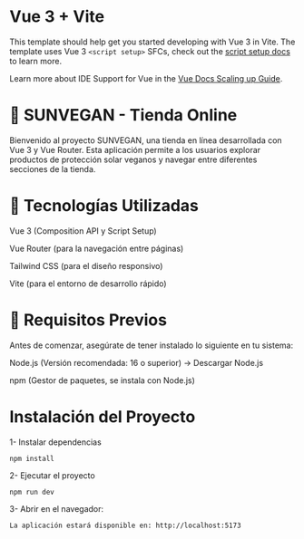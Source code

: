# Vue 3 + Vite

This template should help get you started developing with Vue 3 in Vite. The template uses Vue 3 `<script setup>` SFCs, check out the [script setup docs](https://v3.vuejs.org/api/sfc-script-setup.html#sfc-script-setup) to learn more.

Learn more about IDE Support for Vue in the [Vue Docs Scaling up Guide](https://vuejs.org/guide/scaling-up/tooling.html#ide-support).


# 🌱 SUNVEGAN - Tienda Online

Bienvenido al proyecto SUNVEGAN, una tienda en línea desarrollada con Vue 3 y Vue Router. Esta aplicación permite a los usuarios explorar productos de protección solar veganos y navegar entre diferentes secciones de la tienda.

# 🚀 Tecnologías Utilizadas

Vue 3 (Composition API y Script Setup)

Vue Router (para la navegación entre páginas)

Tailwind CSS (para el diseño responsivo)

Vite (para el entorno de desarrollo rápido)

# 📌 Requisitos Previos

Antes de comenzar, asegúrate de tener instalado lo siguiente en tu sistema:

Node.js (Versión recomendada: 16 o superior) → Descargar Node.js

npm (Gestor de paquetes, se instala con Node.js)

 # Instalación del Proyecto

 1- Instalar dependencias
    
    npm install

2- Ejecutar el proyecto

    npm run dev

3- Abrir en el navegador:

    La aplicación estará disponible en: http://localhost:5173
